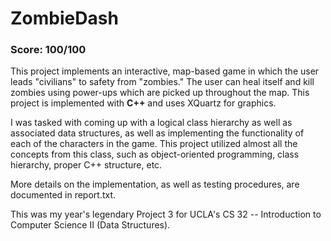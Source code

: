 # ZombieDash

### Score: 100/100

This project implements an interactive, map-based game in which the user leads "civilians" to safety from "zombies." The user can heal itself and kill zombies using power-ups which are picked up throughout the map. This project is implemented with **C++** and uses XQuartz for graphics. 

I was tasked with coming up with a logical class hierarchy as well as associated data structures, as well as implementing the functionality of each of the characters in the game. This project utilized almost all the concepts from this class, such as object-oriented programming, class hierarchy, proper C++ structure, etc. 

More details on the implementation, as well as testing procedures, are documented in report.txt. 

This was my year's legendary Project 3 for UCLA's CS 32 -- Introduction to Computer Science II (Data Structures).
